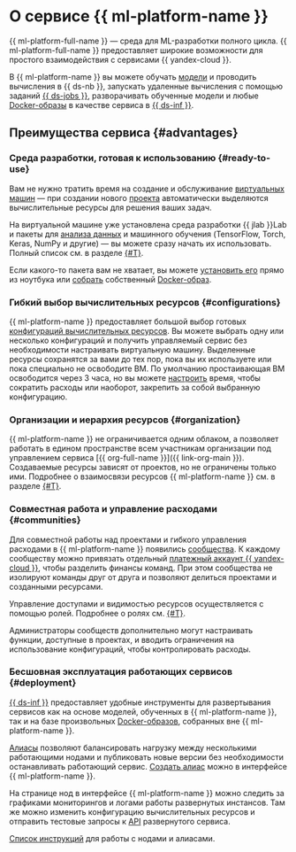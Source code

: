# О сервисе {{ ml-platform-name }}

{{ ml-platform-full-name }} — среда для ML-разработки полного цикла. {{ ml-platform-full-name }} предоставляет широкие возможности для простого взаимодействия с сервисами {{ yandex-cloud }}.

В {{ ml-platform-name }} вы можете обучать [модели](./models/index.md) и проводить вычисления в {{ ds-nb }}, запускать удаленные вычисления с помощью заданий [{{ ds-jobs }}](jobs/index.md), разворачивать обученные модели и любые [Docker-образы](docker.md) в качестве сервиса в [{{ ds-inf }}](#deployment).

## Преимущества сервиса {#advantages}

### Среда разработки, готовая к использованию {#ready-to-use}

Вам не нужно тратить время на создание и обслуживание [виртуальных машин](../../glossary/vm.md) — при создании нового [проекта](project.md) автоматически выделяются вычислительные ресурсы для решения ваших задач.

На виртуальной машине уже установлена среда разработки {{ jlab }}Lab и пакеты для [анализа данных](../../glossary/data-analytics.md) и машинного обучения (TensorFlow, Torch, Keras, NumPy и другие) — вы можете сразу начать их использовать. Полный список см. в разделе [{#T}](preinstalled-packages.md).

Если какого-то пакета вам не хватает, вы можете [установить его](../operations/projects/install-dependencies.md) прямо из ноутбука или [собрать](../operations/user-images.md) собственный [Docker-образ](docker.md).

### Гибкий выбор вычислительных ресурсов {#configurations}

{{ ml-platform-name }} предоставляет большой выбор готовых [конфигураций вычислительных ресурсов](configurations.md). Вы можете выбрать одну или несколько конфигураций и получить управляемый сервис без необходимости настраивать виртуальную машину. Выделенные ресурсы сохранятся за вами до тех пор, пока вы их используете или пока специально не освободите ВМ. По умолчанию простаивающая ВМ освободится через 3 часа, но вы можете [настроить](../operations/projects/update.md) время, чтобы сократить расходы или наоборот, закрепить за собой выбранную конфигурацию.

### Организации и иерархия ресурсов {#organization}

{{ ml-platform-name }} не ограничивается одним облаком, а позволяет работать в едином пространстве всем участникам организации под управлением сервиса [{{ org-full-name }}]({{ link-org-main }}). Создаваемые ресурсы зависят от проектов, но не ограничены только ими. Подробнее о взаимосвязи ресурсов {{ ml-platform-name }} см. в разделе [{#T}](resource-model.md).

### Совместная работа и управление расходами {#communities}

Для совместной работы над проектами и гибкого управления расходами в {{ ml-platform-name }} появились [сообщества](community.md). К каждому сообществу можно привязать отдельный [платежный аккаунт {{ yandex-cloud }}](../../billing/concepts/billing-account.md), чтобы разделить финансы команд. При этом сообщества не изолируют команды друг от друга и позволяют делиться проектами и созданными ресурсами.

Управление доступами и видимостью ресурсов осуществляется с помощью ролей. Подробнее о ролях см. [{#T}](../security/index.md).

Администраторы сообществ дополнительно могут настраивать функции, доступные в проектах, и вводить ограничения на использование конфигураций, чтобы контролировать расходы.

### Бесшовная эксплуатация работающих сервисов {#deployment}

[{{ ds-inf }}](deploy/index.md) предоставляет удобные инструменты для развертывания сервисов как на основе моделей, обученных в {{ ml-platform-name }}, так и на базе произвольных [Docker-образов](/blog/posts/2022/03/docker-containers), собранных вне {{ ml-platform-name }}.

[Алиасы](deploy/index.md#alias) позволяют балансировать нагрузку между несколькими работающими нодами и публиковать новые версии без необходимости останавливать работающий сервис. [Создать алиас](../operations/deploy/alias-create.md) можно в интерфейсе {{ ml-platform-name }}.

На странице нод в интерфейсе {{ ml-platform-name }} можно следить за графиками мониторингов и логами работы развернутых инстансов. Там же можно изменить конфигурацию вычислительных ресурсов и отправить тестовые запросы к [API](../../glossary/rest-api.md) развернутого сервиса.

[Список инструкций](../operations/index.md#deploy) для работы с нодами и алиасами.
